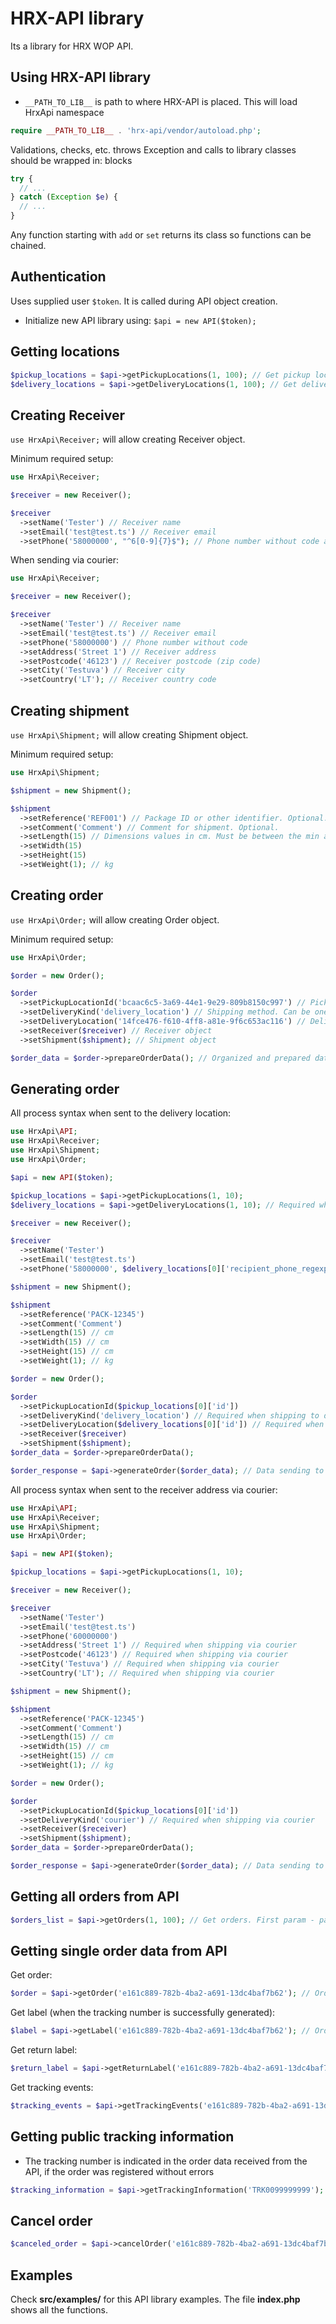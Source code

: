 # HRX-API library

Its a library for HRX WOP API.

## Using HRX-API library

- `__PATH_TO_LIB__` is path to where HRX-API is placed. This will load HrxApi namespace
```php
require __PATH_TO_LIB__ . 'hrx-api/vendor/autoload.php';
```

Validations, checks, etc. throws Exception and calls to library classes should be wrapped in: blocks 
```php
try {
  // ...
} catch (Exception $e) {
  // ...
}
```

Any function starting with `add` or `set` returns its class so functions can be chained.

## Authentication

Uses supplied user `$token`. It is called during API object creation.
- Initialize new API library using: `$api = new API($token);`

## Getting locations

```php
$pickup_locations = $api->getPickupLocations(1, 100); // Get pickup locations. First param - page number, second param - elements per page
$delivery_locations = $api->getDeliveryLocations(1, 100); // Get delivery locations. First param - page number, second param - elements per page
```

## Creating Receiver

`use HrxApi\Receiver;` will allow creating Receiver object.

Minimum required setup:
```php
use HrxApi\Receiver;

$receiver = new Receiver();

$receiver
  ->setName('Tester') // Receiver name
  ->setEmail('test@test.ts') // Receiver email
  ->setPhone('58000000', "^6[0-9]{7}$"); // Phone number without code and a second parameter is for check the phone value according to the regex specified in delivery location information
```

When sending via courier:
```php
use HrxApi\Receiver;

$receiver = new Receiver();

$receiver
  ->setName('Tester') // Receiver name
  ->setEmail('test@test.ts') // Receiver email
  ->setPhone('58000000') // Phone number without code
  ->setAddress('Street 1') // Receiver address
  ->setPostcode('46123') // Receiver postcode (zip code)
  ->setCity('Testuva') // Receiver city
  ->setCountry('LT'); // Receiver country code
```

## Creating shipment

`use HrxApi\Shipment;` will allow creating Shipment object.

Minimum required setup:
```php
use HrxApi\Shipment;

$shipment = new Shipment();

$shipment
  ->setReference('REF001') // Package ID or other identifier. Optional.
  ->setComment('Comment') // Comment for shipment. Optional.
  ->setLength(15) // Dimensions values in cm. Must be between the min and max values specified for the delivery location. If min or max value in delivery location is null, then value not have min/max limit
  ->setWidth(15)
  ->setHeight(15)
  ->setWeight(1); // kg
```

## Creating order

`use HrxApi\Order;` will allow creating Order object.

Minimum required setup:
```php
use HrxApi\Order;

$order = new Order();

$order
  ->setPickupLocationId('bcaac6c5-3a69-44e1-9e29-809b8150c997') // Pickup location ID retrieved from the API
  ->setDeliveryKind('delivery_location') // Shipping method. Can be one of: "delivery_location" or "courier".
  ->setDeliveryLocation('14fce476-f610-4ff8-a81e-9f6c653ac116') // Delivery location ID retrieved from the API
  ->setReceiver($receiver) // Receiver object
  ->setShipment($shipment); // Shipment object

$order_data = $order->prepareOrderData(); // Organized and prepared data for sending to API
```

## Generating order

All process syntax when sent to the delivery location:
```php
use HrxApi\API;
use HrxApi\Receiver;
use HrxApi\Shipment;
use HrxApi\Order;

$api = new API($token);

$pickup_locations = $api->getPickupLocations(1, 10);
$delivery_locations = $api->getDeliveryLocations(1, 10); // Required when shipping to delivery location

$receiver = new Receiver();

$receiver
  ->setName('Tester')
  ->setEmail('test@test.ts')
  ->setPhone('58000000', $delivery_locations[0]['recipient_phone_regexp']);

$shipment = new Shipment();

$shipment
  ->setReference('PACK-12345')
  ->setComment('Comment')
  ->setLength(15) // cm
  ->setWidth(15) // cm
  ->setHeight(15) // cm
  ->setWeight(1); // kg

$order = new Order();

$order
  ->setPickupLocationId($pickup_locations[0]['id'])
  ->setDeliveryKind('delivery_location') // Required when shipping to delivery location
  ->setDeliveryLocation($delivery_locations[0]['id']) // Required when shipping to delivery location
  ->setReceiver($receiver)
  ->setShipment($shipment);
$order_data = $order->prepareOrderData();

$order_response = $api->generateOrder($order_data); // Data sending to the API for shipment generation
```

All process syntax when sent to the receiver address via courier:
```php
use HrxApi\API;
use HrxApi\Receiver;
use HrxApi\Shipment;
use HrxApi\Order;

$api = new API($token);

$pickup_locations = $api->getPickupLocations(1, 10);

$receiver = new Receiver();

$receiver
  ->setName('Tester')
  ->setEmail('test@test.ts')
  ->setPhone('60000000')
  ->setAddress('Street 1') // Required when shipping via courier
  ->setPostcode('46123') // Required when shipping via courier
  ->setCity('Testuva') // Required when shipping via courier
  ->setCountry('LT'); // Required when shipping via courier

$shipment = new Shipment();

$shipment
  ->setReference('PACK-12345')
  ->setComment('Comment')
  ->setLength(15) // cm
  ->setWidth(15) // cm
  ->setHeight(15) // cm
  ->setWeight(1); // kg

$order = new Order();

$order
  ->setPickupLocationId($pickup_locations[0]['id'])
  ->setDeliveryKind('courier') // Required when shipping via courier
  ->setReceiver($receiver)
  ->setShipment($shipment);
$order_data = $order->prepareOrderData();

$order_response = $api->generateOrder($order_data); // Data sending to the API for shipment generation
```

## Getting all orders from API

```php
$orders_list = $api->getOrders(1, 100); // Get orders. First param - page number, second param - elements per page
```

## Getting single order data from API

Get order:
```php
$order = $api->getOrder('e161c889-782b-4ba2-a691-13dc4baf7b62'); // Order ID
```

Get label (when the tracking number is successfully generated):
```php
$label = $api->getLabel('e161c889-782b-4ba2-a691-13dc4baf7b62'); // Order ID
```

Get return label:
```php
$return_label = $api->getReturnLabel('e161c889-782b-4ba2-a691-13dc4baf7b62'); // Order ID
```

Get tracking events:
```php
$tracking_events = $api->getTrackingEvents('e161c889-782b-4ba2-a691-13dc4baf7b62'); // Order ID
```

## Getting public tracking information

- The tracking number is indicated in the order data received from the API, if the order was registered without errors
```php
$tracking_information = $api->getTrackingInformation('TRK0099999999'); // Tracking number
```

## Cancel order

```php
$canceled_order = $api->cancelOrder('e161c889-782b-4ba2-a691-13dc4baf7b62'); // Order ID
```

## Examples

Check **src/examples/** for this API library examples. The file **index.php** shows all the functions.

